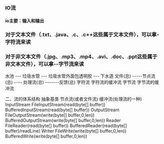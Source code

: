 ### IO流
#### io主要：输入和输出
### 对于文本文件（.txt、.java、.c、.c++这些属于文本文件），可以拿-字符流来读
### 对于非文本文件（.jpg、.mp3、.mp4、.avi、.doc、.ppt这些属于非文本文件），可以拿--字节流来读

水池  ---  垃圾水管  --- 垃圾水管外面包透明胶 ---  下水道
文件(总) -----节点流(总)   ---- 处理流(总) -------反馈(总)
              字符流          字符流的缓冲流
              字节流          字节流的缓冲流

二、流的体系结构
抽象基类                      节点流(或者文件流)                                    缓冲流(处理流的一种)
InputStream              FileInputStream(read(byte[] buffer))                    BufferedInputStream(read(byte[] buffer))
OutputStream             FileOutputStream(write(byte[] buffer,0,len))            BufferedOutputStream(write(byte[] buffer,0,len))
Reader                   FileReader(read(byte[] buffer))                         BufferedReader(read(byte[] buffer)/readLine)
Writer                   FileWrite(write(byte[] buffer,0,len))                   BufferedWrite(write(byte[] buffer,0,len))